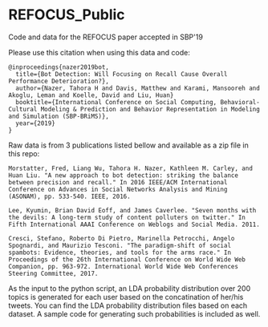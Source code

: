 # REFOCUS_Public
Code and data for the REFOCUS paper accepted in SBP'19

Please use this citation when using this data and code:
```
@inproceedings{nazer2019bot,
  title={Bot Detection: Will Focusing on Recall Cause Overall Performance Deterioration?},
  author={Nazer, Tahora H and Davis, Matthew and Karami, Mansooreh and Akoglu, Leman and Koelle, David and Liu, Huan}
  booktitle={International Conference on Social Computing, Behavioral-Cultural Modeling & Prediction and Behavior Representation in Modeling and Simulation (SBP-BRiMS)},
  year={2019}
}
```
Raw data is from 3 publications listed bellow and available as a zip file in this repo:
```
Morstatter, Fred, Liang Wu, Tahora H. Nazer, Kathleen M. Carley, and Huan Liu. "A new approach to bot detection: striking the balance between precision and recall." In 2016 IEEE/ACM International Conference on Advances in Social Networks Analysis and Mining (ASONAM), pp. 533-540. IEEE, 2016.
```
```
Lee, Kyumin, Brian David Eoff, and James Caverlee. "Seven months with the devils: A long-term study of content polluters on twitter." In Fifth International AAAI Conference on Weblogs and Social Media. 2011.
```
```
Cresci, Stefano, Roberto Di Pietro, Marinella Petrocchi, Angelo Spognardi, and Maurizio Tesconi. "The paradigm-shift of social spambots: Evidence, theories, and tools for the arms race." In Proceedings of the 26th International Conference on World Wide Web Companion, pp. 963-972. International World Wide Web Conferences Steering Committee, 2017.
```

As the input to the python script, an LDA probability distribution over 200 topics is generated for each user based on the concatination of her/his tweets. You can find the LDA probability distribution files based on each dataset. A sample code for generating such probabilities is included as well.
